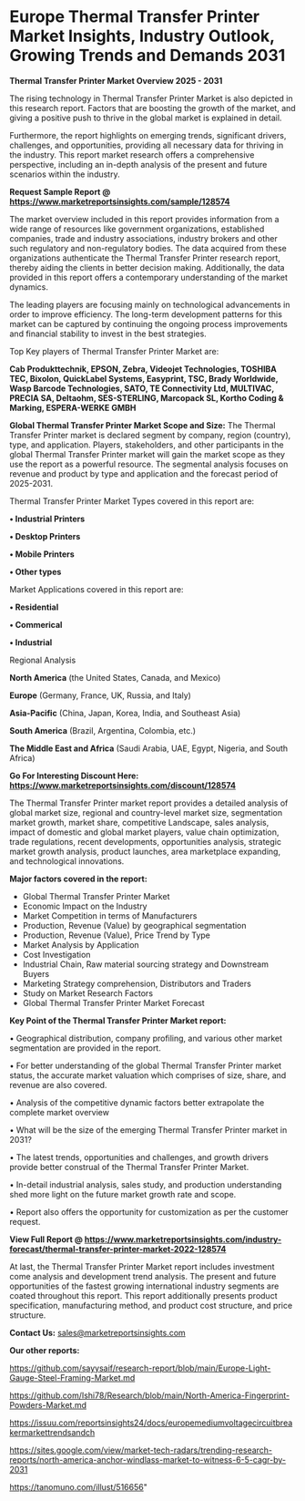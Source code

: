 # Europe Thermal Transfer Printer Market Insights, Industry Outlook, Growing Trends and Demands 2031

<Strong> Thermal Transfer Printer Market Overview 2025 - 2031</strong>

The rising technology in Thermal Transfer Printer Market is also depicted in this research report. Factors that are boosting the growth of the market, and giving a positive push to thrive in the global market is explained in detail.

Furthermore, the report highlights on emerging trends, significant drivers, challenges, and opportunities, providing all necessary data for thriving in the industry. This report market research offers a comprehensive perspective, including an in-depth analysis of the present and future scenarios within the industry.

<strong>Request Sample Report @ <a href=https://www.marketreportsinsights.com/sample/128574>https://www.marketreportsinsights.com/sample/128574</a></strong>

The market overview included in this report provides information from a wide range of resources like government organizations, established companies, trade and industry associations, industry brokers and other such regulatory and non-regulatory bodies. The data acquired from these organizations authenticate the Thermal Transfer Printer research report, thereby aiding the clients in better decision making. Additionally, the data provided in this report offers a contemporary understanding of the market dynamics.

The leading players are focusing mainly on technological advancements in order to improve efficiency. The long-term development patterns for this market can be captured by continuing the ongoing process improvements and financial stability to invest in the best strategies.

Top Key players of Thermal Transfer Printer Market are:

<strong>Cab Produkttechnik, EPSON, Zebra, Videojet Technologies, TOSHIBA TEC, Bixolon, QuickLabel Systems, Easyprint, TSC, Brady Worldwide, Wasp Barcode Technologies, SATO, TE Connectivity Ltd, MULTIVAC, PRECIA SA, Deltaohm, SES-STERLING, Marcopack SL, Kortho Coding & Marking, ESPERA-WERKE GMBH</strong>

<strong><b>Global Thermal Transfer Printer Market Scope and Size:</b></strong>
The Thermal Transfer Printer market is declared segment by company, region (country), type, and application. Players, stakeholders, and other participants in the global Thermal Transfer Printer market will gain the market scope as they use the report as a powerful resource. The segmental analysis focuses on revenue and product by type and application and the forecast period of 2025-2031.

Thermal Transfer Printer Market Types covered in this report are:

<strong>• Industrial Printers

• Desktop Printers

• Mobile Printers

• Other types</strong>

Market Applications covered in this report are:

<strong>• Residential

• Commerical

• Industrial</strong> 

Regional Analysis

<strong>North America</strong> (the United States, Canada, and Mexico)

<strong>Europe</strong> (Germany, France, UK, Russia, and Italy)

<strong>Asia-Pacific</strong> (China, Japan, Korea, India, and Southeast Asia)

<strong>South America</strong> (Brazil, Argentina, Colombia, etc.)

<strong>The Middle East and Africa</strong> (Saudi Arabia, UAE, Egypt, Nigeria, and South Africa)

<strong>Go For Interesting Discount Here: <a href=https://www.marketreportsinsights.com/discount/128574>https://www.marketreportsinsights.com/discount/128574</a></strong>

The Thermal Transfer Printer market report provides a detailed analysis of global market size, regional and country-level market size, segmentation market growth, market share, competitive Landscape, sales analysis, impact of domestic and global market players, value chain optimization, trade regulations, recent developments, opportunities analysis, strategic market growth analysis, product launches, area marketplace expanding, and technological innovations.

<strong><b>Major factors covered in the report:</b></strong>
<ul>
  <li>Global Thermal Transfer Printer Market </li>
  <li>Economic Impact on the Industry</li>
  <li>Market Competition in terms of Manufacturers</li>
  <li>Production, Revenue (Value) by geographical segmentation</li>
  <li>Production, Revenue (Value), Price Trend by Type</li>
  <li>Market Analysis by Application</li>
  <li>Cost Investigation</li>
  <li>Industrial Chain, Raw material sourcing strategy and Downstream Buyers</li>
  <li>Marketing Strategy comprehension, Distributors and Traders</li>
  <li>Study on Market Research Factors</li>
  <li>Global Thermal Transfer Printer Market Forecast</li>
</ul>

<strong><b>Key Point of the Thermal Transfer Printer Market report:</b></strong>

• Geographical distribution, company profiling, and various other market segmentation are provided in the report.

• For better understanding of the global Thermal Transfer Printer market status, the accurate market valuation which comprises of size, share, and revenue are also covered.

• Analysis of the competitive dynamic factors better extrapolate the complete market overview

• What will be the size of the emerging Thermal Transfer Printer market in 2031?

• The latest trends, opportunities and challenges, and growth drivers provide better construal of the Thermal Transfer Printer Market.

• In-detail industrial analysis, sales study, and production understanding shed more light on the future market growth rate and scope.

• Report also offers the opportunity for customization as per the customer request.

<strong><b>View Full Report @ <a href=https://www.marketreportsinsights.com/industry-forecast/thermal-transfer-printer-market-2022-128574>https://www.marketreportsinsights.com/industry-forecast/thermal-transfer-printer-market-2022-128574</a></b></strong>


At last, the Thermal Transfer Printer Market report includes investment come analysis and development trend analysis. The present and future opportunities of the fastest growing international industry segments are coated throughout this report. This report additionally presents product specification, manufacturing method, and product cost structure, and price structure.

<strong>Contact Us:</strong>
sales@marketreportsinsights.com

<strong>Our other reports:</strong>

<a href=https://github.com/sayysaif/research-report/blob/main/Europe-Light-Gauge-Steel-Framing-Market.md>https://github.com/sayysaif/research-report/blob/main/Europe-Light-Gauge-Steel-Framing-Market.md</a>

<a href=https://github.com/Ishi78/Research/blob/main/North-America-Fingerprint-Powders-Market.md>https://github.com/Ishi78/Research/blob/main/North-America-Fingerprint-Powders-Market.md</a>

<a href=https://issuu.com/reportsinsights24/docs/europemediumvoltagecircuitbreakermarkettrendsandch>https://issuu.com/reportsinsights24/docs/europemediumvoltagecircuitbreakermarkettrendsandch</a>

<a href=https://sites.google.com/view/market-tech-radars/trending-research-reports/north-america-anchor-windlass-market-to-witness-6-5-cagr-by-2031>https://sites.google.com/view/market-tech-radars/trending-research-reports/north-america-anchor-windlass-market-to-witness-6-5-cagr-by-2031</a>

<a href=https://tanomuno.com/illust/516656>https://tanomuno.com/illust/516656</a>"
